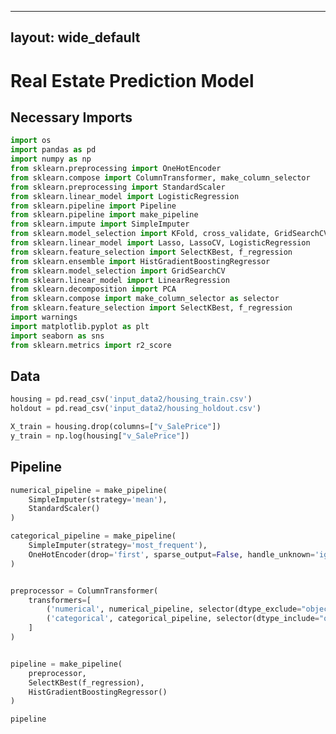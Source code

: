 ---
 layout: wide_default
 ---    
    



# Real Estate Prediction Model

## Necessary Imports


```python
import os
import pandas as pd
import numpy as np
from sklearn.preprocessing import OneHotEncoder 
from sklearn.compose import ColumnTransformer, make_column_selector
from sklearn.preprocessing import StandardScaler 
from sklearn.linear_model import LogisticRegression
from sklearn.pipeline import Pipeline
from sklearn.pipeline import make_pipeline 
from sklearn.impute import SimpleImputer
from sklearn.model_selection import KFold, cross_validate, GridSearchCV
from sklearn.linear_model import Lasso, LassoCV, LogisticRegression
from sklearn.feature_selection import SelectKBest, f_regression
from sklearn.ensemble import HistGradientBoostingRegressor
from sklearn.model_selection import GridSearchCV
from sklearn.linear_model import LinearRegression
from sklearn.decomposition import PCA
from sklearn.compose import make_column_selector as selector
from sklearn.feature_selection import SelectKBest, f_regression
import warnings
import matplotlib.pyplot as plt
import seaborn as sns
from sklearn.metrics import r2_score

```

## Data


```python
housing = pd.read_csv('input_data2/housing_train.csv')
holdout = pd.read_csv('input_data2/housing_holdout.csv')
```


```python
X_train = housing.drop(columns=["v_SalePrice"])
y_train = np.log(housing["v_SalePrice"])

```

## Pipeline


```python
numerical_pipeline = make_pipeline(
    SimpleImputer(strategy='mean'),
    StandardScaler()
)

categorical_pipeline = make_pipeline(
    SimpleImputer(strategy='most_frequent'),
    OneHotEncoder(drop='first', sparse_output=False, handle_unknown='ignore')
)


preprocessor = ColumnTransformer(
    transformers=[
        ('numerical', numerical_pipeline, selector(dtype_exclude="object")),
        ('categorical', categorical_pipeline, selector(dtype_include="object"))
    ]
)


pipeline = make_pipeline(
    preprocessor,
    SelectKBest(f_regression),
    HistGradientBoostingRegressor()
)

pipeline
```




<style>#sk-container-id-1 {color: black;}#sk-container-id-1 pre{padding: 0;}#sk-container-id-1 div.sk-toggleable {background-color: white;}#sk-container-id-1 label.sk-toggleable__label {cursor: pointer;display: block;width: 100%;margin-bottom: 0;padding: 0.3em;box-sizing: border-box;text-align: center;}#sk-container-id-1 label.sk-toggleable__label-arrow:before {content: "▸";float: left;margin-right: 0.25em;color: #696969;}#sk-container-id-1 label.sk-toggleable__label-arrow:hover:before {color: black;}#sk-container-id-1 div.sk-estimator:hover label.sk-toggleable__label-arrow:before {color: black;}#sk-container-id-1 div.sk-toggleable__content {max-height: 0;max-width: 0;overflow: hidden;text-align: left;background-color: #f0f8ff;}#sk-container-id-1 div.sk-toggleable__content pre {margin: 0.2em;color: black;border-radius: 0.25em;background-color: #f0f8ff;}#sk-container-id-1 input.sk-toggleable__control:checked~div.sk-toggleable__content {max-height: 200px;max-width: 100%;overflow: auto;}#sk-container-id-1 input.sk-toggleable__control:checked~label.sk-toggleable__label-arrow:before {content: "▾";}#sk-container-id-1 div.sk-estimator input.sk-toggleable__control:checked~label.sk-toggleable__label {background-color: #d4ebff;}#sk-container-id-1 div.sk-label input.sk-toggleable__control:checked~label.sk-toggleable__label {background-color: #d4ebff;}#sk-container-id-1 input.sk-hidden--visually {border: 0;clip: rect(1px 1px 1px 1px);clip: rect(1px, 1px, 1px, 1px);height: 1px;margin: -1px;overflow: hidden;padding: 0;position: absolute;width: 1px;}#sk-container-id-1 div.sk-estimator {font-family: monospace;background-color: #f0f8ff;border: 1px dotted black;border-radius: 0.25em;box-sizing: border-box;margin-bottom: 0.5em;}#sk-container-id-1 div.sk-estimator:hover {background-color: #d4ebff;}#sk-container-id-1 div.sk-parallel-item::after {content: "";width: 100%;border-bottom: 1px solid gray;flex-grow: 1;}#sk-container-id-1 div.sk-label:hover label.sk-toggleable__label {background-color: #d4ebff;}#sk-container-id-1 div.sk-serial::before {content: "";position: absolute;border-left: 1px solid gray;box-sizing: border-box;top: 0;bottom: 0;left: 50%;z-index: 0;}#sk-container-id-1 div.sk-serial {display: flex;flex-direction: column;align-items: center;background-color: white;padding-right: 0.2em;padding-left: 0.2em;position: relative;}#sk-container-id-1 div.sk-item {position: relative;z-index: 1;}#sk-container-id-1 div.sk-parallel {display: flex;align-items: stretch;justify-content: center;background-color: white;position: relative;}#sk-container-id-1 div.sk-item::before, #sk-container-id-1 div.sk-parallel-item::before {content: "";position: absolute;border-left: 1px solid gray;box-sizing: border-box;top: 0;bottom: 0;left: 50%;z-index: -1;}#sk-container-id-1 div.sk-parallel-item {display: flex;flex-direction: column;z-index: 1;position: relative;background-color: white;}#sk-container-id-1 div.sk-parallel-item:first-child::after {align-self: flex-end;width: 50%;}#sk-container-id-1 div.sk-parallel-item:last-child::after {align-self: flex-start;width: 50%;}#sk-container-id-1 div.sk-parallel-item:only-child::after {width: 0;}#sk-container-id-1 div.sk-dashed-wrapped {border: 1px dashed gray;margin: 0 0.4em 0.5em 0.4em;box-sizing: border-box;padding-bottom: 0.4em;background-color: white;}#sk-container-id-1 div.sk-label label {font-family: monospace;font-weight: bold;display: inline-block;line-height: 1.2em;}#sk-container-id-1 div.sk-label-container {text-align: center;}#sk-container-id-1 div.sk-container {/* jupyter's `normalize.less` sets `[hidden] { display: none; }` but bootstrap.min.css set `[hidden] { display: none !important; }` so we also need the `!important` here to be able to override the default hidden behavior on the sphinx rendered scikit-learn.org. See: https://github.com/scikit-learn/scikit-learn/issues/21755 */display: inline-block !important;position: relative;}#sk-container-id-1 div.sk-text-repr-fallback {display: none;}</style><div id="sk-container-id-1" class="sk-top-container"><div class="sk-text-repr-fallback"><pre>Pipeline(steps=[(&#x27;columntransformer&#x27;,
                 ColumnTransformer(transformers=[(&#x27;numerical&#x27;,
                                                  Pipeline(steps=[(&#x27;simpleimputer&#x27;,
                                                                   SimpleImputer()),
                                                                  (&#x27;standardscaler&#x27;,
                                                                   StandardScaler())]),
                                                  &lt;sklearn.compose._column_transformer.make_column_selector object at 0x130615310&gt;),
                                                 (&#x27;categorical&#x27;,
                                                  Pipeline(steps=[(&#x27;simpleimputer&#x27;,
                                                                   SimpleImputer(strategy=&#x27;most_frequent&#x27;)),
                                                                  (&#x27;onehotencoder&#x27;,
                                                                   OneHotEncoder(drop=&#x27;first&#x27;,
                                                                                 handle_unknown=&#x27;ignore&#x27;,
                                                                                 sparse_output=False))]),
                                                  &lt;sklearn.compose._column_transformer.make_column_selector object at 0x12ff52410&gt;)])),
                (&#x27;selectkbest&#x27;,
                 SelectKBest(score_func=&lt;function f_regression at 0x12eab2de0&gt;)),
                (&#x27;histgradientboostingregressor&#x27;,
                 HistGradientBoostingRegressor())])</pre><b>In a Jupyter environment, please rerun this cell to show the HTML representation or trust the notebook. <br />On GitHub, the HTML representation is unable to render, please try loading this page with nbviewer.org.</b></div><div class="sk-container" hidden><div class="sk-item sk-dashed-wrapped"><div class="sk-label-container"><div class="sk-label sk-toggleable"><input class="sk-toggleable__control sk-hidden--visually" id="sk-estimator-id-1" type="checkbox" ><label for="sk-estimator-id-1" class="sk-toggleable__label sk-toggleable__label-arrow">Pipeline</label><div class="sk-toggleable__content"><pre>Pipeline(steps=[(&#x27;columntransformer&#x27;,
                 ColumnTransformer(transformers=[(&#x27;numerical&#x27;,
                                                  Pipeline(steps=[(&#x27;simpleimputer&#x27;,
                                                                   SimpleImputer()),
                                                                  (&#x27;standardscaler&#x27;,
                                                                   StandardScaler())]),
                                                  &lt;sklearn.compose._column_transformer.make_column_selector object at 0x130615310&gt;),
                                                 (&#x27;categorical&#x27;,
                                                  Pipeline(steps=[(&#x27;simpleimputer&#x27;,
                                                                   SimpleImputer(strategy=&#x27;most_frequent&#x27;)),
                                                                  (&#x27;onehotencoder&#x27;,
                                                                   OneHotEncoder(drop=&#x27;first&#x27;,
                                                                                 handle_unknown=&#x27;ignore&#x27;,
                                                                                 sparse_output=False))]),
                                                  &lt;sklearn.compose._column_transformer.make_column_selector object at 0x12ff52410&gt;)])),
                (&#x27;selectkbest&#x27;,
                 SelectKBest(score_func=&lt;function f_regression at 0x12eab2de0&gt;)),
                (&#x27;histgradientboostingregressor&#x27;,
                 HistGradientBoostingRegressor())])</pre></div></div></div><div class="sk-serial"><div class="sk-item sk-dashed-wrapped"><div class="sk-label-container"><div class="sk-label sk-toggleable"><input class="sk-toggleable__control sk-hidden--visually" id="sk-estimator-id-2" type="checkbox" ><label for="sk-estimator-id-2" class="sk-toggleable__label sk-toggleable__label-arrow">columntransformer: ColumnTransformer</label><div class="sk-toggleable__content"><pre>ColumnTransformer(transformers=[(&#x27;numerical&#x27;,
                                 Pipeline(steps=[(&#x27;simpleimputer&#x27;,
                                                  SimpleImputer()),
                                                 (&#x27;standardscaler&#x27;,
                                                  StandardScaler())]),
                                 &lt;sklearn.compose._column_transformer.make_column_selector object at 0x130615310&gt;),
                                (&#x27;categorical&#x27;,
                                 Pipeline(steps=[(&#x27;simpleimputer&#x27;,
                                                  SimpleImputer(strategy=&#x27;most_frequent&#x27;)),
                                                 (&#x27;onehotencoder&#x27;,
                                                  OneHotEncoder(drop=&#x27;first&#x27;,
                                                                handle_unknown=&#x27;ignore&#x27;,
                                                                sparse_output=False))]),
                                 &lt;sklearn.compose._column_transformer.make_column_selector object at 0x12ff52410&gt;)])</pre></div></div></div><div class="sk-parallel"><div class="sk-parallel-item"><div class="sk-item"><div class="sk-label-container"><div class="sk-label sk-toggleable"><input class="sk-toggleable__control sk-hidden--visually" id="sk-estimator-id-3" type="checkbox" ><label for="sk-estimator-id-3" class="sk-toggleable__label sk-toggleable__label-arrow">numerical</label><div class="sk-toggleable__content"><pre>&lt;sklearn.compose._column_transformer.make_column_selector object at 0x130615310&gt;</pre></div></div></div><div class="sk-serial"><div class="sk-item"><div class="sk-serial"><div class="sk-item"><div class="sk-estimator sk-toggleable"><input class="sk-toggleable__control sk-hidden--visually" id="sk-estimator-id-4" type="checkbox" ><label for="sk-estimator-id-4" class="sk-toggleable__label sk-toggleable__label-arrow">SimpleImputer</label><div class="sk-toggleable__content"><pre>SimpleImputer()</pre></div></div></div><div class="sk-item"><div class="sk-estimator sk-toggleable"><input class="sk-toggleable__control sk-hidden--visually" id="sk-estimator-id-5" type="checkbox" ><label for="sk-estimator-id-5" class="sk-toggleable__label sk-toggleable__label-arrow">StandardScaler</label><div class="sk-toggleable__content"><pre>StandardScaler()</pre></div></div></div></div></div></div></div></div><div class="sk-parallel-item"><div class="sk-item"><div class="sk-label-container"><div class="sk-label sk-toggleable"><input class="sk-toggleable__control sk-hidden--visually" id="sk-estimator-id-6" type="checkbox" ><label for="sk-estimator-id-6" class="sk-toggleable__label sk-toggleable__label-arrow">categorical</label><div class="sk-toggleable__content"><pre>&lt;sklearn.compose._column_transformer.make_column_selector object at 0x12ff52410&gt;</pre></div></div></div><div class="sk-serial"><div class="sk-item"><div class="sk-serial"><div class="sk-item"><div class="sk-estimator sk-toggleable"><input class="sk-toggleable__control sk-hidden--visually" id="sk-estimator-id-7" type="checkbox" ><label for="sk-estimator-id-7" class="sk-toggleable__label sk-toggleable__label-arrow">SimpleImputer</label><div class="sk-toggleable__content"><pre>SimpleImputer(strategy=&#x27;most_frequent&#x27;)</pre></div></div></div><div class="sk-item"><div class="sk-estimator sk-toggleable"><input class="sk-toggleable__control sk-hidden--visually" id="sk-estimator-id-8" type="checkbox" ><label for="sk-estimator-id-8" class="sk-toggleable__label sk-toggleable__label-arrow">OneHotEncoder</label><div class="sk-toggleable__content"><pre>OneHotEncoder(drop=&#x27;first&#x27;, handle_unknown=&#x27;ignore&#x27;, sparse_output=False)</pre></div></div></div></div></div></div></div></div></div></div><div class="sk-item"><div class="sk-estimator sk-toggleable"><input class="sk-toggleable__control sk-hidden--visually" id="sk-estimator-id-9" type="checkbox" ><label for="sk-estimator-id-9" class="sk-toggleable__label sk-toggleable__label-arrow">SelectKBest</label><div class="sk-toggleable__content"><pre>SelectKBest(score_func=&lt;function f_regression at 0x12eab2de0&gt;)</pre></div></div></div><div class="sk-item"><div class="sk-estimator sk-toggleable"><input class="sk-toggleable__control sk-hidden--visually" id="sk-estimator-id-10" type="checkbox" ><label for="sk-estimator-id-10" class="sk-toggleable__label sk-toggleable__label-arrow">HistGradientBoostingRegressor</label><div class="sk-toggleable__content"><pre>HistGradientBoostingRegressor()</pre></div></div></div></div></div></div></div>




```python
param_grid = {
    'selectkbest__k': [10, 20, 30],  
    'histgradientboostingregressor__max_iter': [100, 200, 300],  
}

```


```python
warnings.filterwarnings("ignore")


grid_search = GridSearchCV(pipeline, param_grid, cv=5, scoring='r2')
grid_search.fit(X_train, y_train)
```




<style>#sk-container-id-2 {color: black;}#sk-container-id-2 pre{padding: 0;}#sk-container-id-2 div.sk-toggleable {background-color: white;}#sk-container-id-2 label.sk-toggleable__label {cursor: pointer;display: block;width: 100%;margin-bottom: 0;padding: 0.3em;box-sizing: border-box;text-align: center;}#sk-container-id-2 label.sk-toggleable__label-arrow:before {content: "▸";float: left;margin-right: 0.25em;color: #696969;}#sk-container-id-2 label.sk-toggleable__label-arrow:hover:before {color: black;}#sk-container-id-2 div.sk-estimator:hover label.sk-toggleable__label-arrow:before {color: black;}#sk-container-id-2 div.sk-toggleable__content {max-height: 0;max-width: 0;overflow: hidden;text-align: left;background-color: #f0f8ff;}#sk-container-id-2 div.sk-toggleable__content pre {margin: 0.2em;color: black;border-radius: 0.25em;background-color: #f0f8ff;}#sk-container-id-2 input.sk-toggleable__control:checked~div.sk-toggleable__content {max-height: 200px;max-width: 100%;overflow: auto;}#sk-container-id-2 input.sk-toggleable__control:checked~label.sk-toggleable__label-arrow:before {content: "▾";}#sk-container-id-2 div.sk-estimator input.sk-toggleable__control:checked~label.sk-toggleable__label {background-color: #d4ebff;}#sk-container-id-2 div.sk-label input.sk-toggleable__control:checked~label.sk-toggleable__label {background-color: #d4ebff;}#sk-container-id-2 input.sk-hidden--visually {border: 0;clip: rect(1px 1px 1px 1px);clip: rect(1px, 1px, 1px, 1px);height: 1px;margin: -1px;overflow: hidden;padding: 0;position: absolute;width: 1px;}#sk-container-id-2 div.sk-estimator {font-family: monospace;background-color: #f0f8ff;border: 1px dotted black;border-radius: 0.25em;box-sizing: border-box;margin-bottom: 0.5em;}#sk-container-id-2 div.sk-estimator:hover {background-color: #d4ebff;}#sk-container-id-2 div.sk-parallel-item::after {content: "";width: 100%;border-bottom: 1px solid gray;flex-grow: 1;}#sk-container-id-2 div.sk-label:hover label.sk-toggleable__label {background-color: #d4ebff;}#sk-container-id-2 div.sk-serial::before {content: "";position: absolute;border-left: 1px solid gray;box-sizing: border-box;top: 0;bottom: 0;left: 50%;z-index: 0;}#sk-container-id-2 div.sk-serial {display: flex;flex-direction: column;align-items: center;background-color: white;padding-right: 0.2em;padding-left: 0.2em;position: relative;}#sk-container-id-2 div.sk-item {position: relative;z-index: 1;}#sk-container-id-2 div.sk-parallel {display: flex;align-items: stretch;justify-content: center;background-color: white;position: relative;}#sk-container-id-2 div.sk-item::before, #sk-container-id-2 div.sk-parallel-item::before {content: "";position: absolute;border-left: 1px solid gray;box-sizing: border-box;top: 0;bottom: 0;left: 50%;z-index: -1;}#sk-container-id-2 div.sk-parallel-item {display: flex;flex-direction: column;z-index: 1;position: relative;background-color: white;}#sk-container-id-2 div.sk-parallel-item:first-child::after {align-self: flex-end;width: 50%;}#sk-container-id-2 div.sk-parallel-item:last-child::after {align-self: flex-start;width: 50%;}#sk-container-id-2 div.sk-parallel-item:only-child::after {width: 0;}#sk-container-id-2 div.sk-dashed-wrapped {border: 1px dashed gray;margin: 0 0.4em 0.5em 0.4em;box-sizing: border-box;padding-bottom: 0.4em;background-color: white;}#sk-container-id-2 div.sk-label label {font-family: monospace;font-weight: bold;display: inline-block;line-height: 1.2em;}#sk-container-id-2 div.sk-label-container {text-align: center;}#sk-container-id-2 div.sk-container {/* jupyter's `normalize.less` sets `[hidden] { display: none; }` but bootstrap.min.css set `[hidden] { display: none !important; }` so we also need the `!important` here to be able to override the default hidden behavior on the sphinx rendered scikit-learn.org. See: https://github.com/scikit-learn/scikit-learn/issues/21755 */display: inline-block !important;position: relative;}#sk-container-id-2 div.sk-text-repr-fallback {display: none;}</style><div id="sk-container-id-2" class="sk-top-container"><div class="sk-text-repr-fallback"><pre>GridSearchCV(cv=5,
             estimator=Pipeline(steps=[(&#x27;columntransformer&#x27;,
                                        ColumnTransformer(transformers=[(&#x27;numerical&#x27;,
                                                                         Pipeline(steps=[(&#x27;simpleimputer&#x27;,
                                                                                          SimpleImputer()),
                                                                                         (&#x27;standardscaler&#x27;,
                                                                                          StandardScaler())]),
                                                                         &lt;sklearn.compose._column_transformer.make_column_selector object at 0x130615310&gt;),
                                                                        (&#x27;categorical&#x27;,
                                                                         Pipeline(steps=[(&#x27;simpleimputer&#x27;,
                                                                                          SimpleImputer(strategy=&#x27;m...
                                                                                                        sparse_output=False))]),
                                                                         &lt;sklearn.compose._column_transformer.make_column_selector object at 0x12ff52410&gt;)])),
                                       (&#x27;selectkbest&#x27;,
                                        SelectKBest(score_func=&lt;function f_regression at 0x12eab2de0&gt;)),
                                       (&#x27;histgradientboostingregressor&#x27;,
                                        HistGradientBoostingRegressor())]),
             param_grid={&#x27;histgradientboostingregressor__max_iter&#x27;: [100, 200,
                                                                     300],
                         &#x27;selectkbest__k&#x27;: [10, 20, 30]},
             scoring=&#x27;r2&#x27;)</pre><b>In a Jupyter environment, please rerun this cell to show the HTML representation or trust the notebook. <br />On GitHub, the HTML representation is unable to render, please try loading this page with nbviewer.org.</b></div><div class="sk-container" hidden><div class="sk-item sk-dashed-wrapped"><div class="sk-label-container"><div class="sk-label sk-toggleable"><input class="sk-toggleable__control sk-hidden--visually" id="sk-estimator-id-11" type="checkbox" ><label for="sk-estimator-id-11" class="sk-toggleable__label sk-toggleable__label-arrow">GridSearchCV</label><div class="sk-toggleable__content"><pre>GridSearchCV(cv=5,
             estimator=Pipeline(steps=[(&#x27;columntransformer&#x27;,
                                        ColumnTransformer(transformers=[(&#x27;numerical&#x27;,
                                                                         Pipeline(steps=[(&#x27;simpleimputer&#x27;,
                                                                                          SimpleImputer()),
                                                                                         (&#x27;standardscaler&#x27;,
                                                                                          StandardScaler())]),
                                                                         &lt;sklearn.compose._column_transformer.make_column_selector object at 0x130615310&gt;),
                                                                        (&#x27;categorical&#x27;,
                                                                         Pipeline(steps=[(&#x27;simpleimputer&#x27;,
                                                                                          SimpleImputer(strategy=&#x27;m...
                                                                                                        sparse_output=False))]),
                                                                         &lt;sklearn.compose._column_transformer.make_column_selector object at 0x12ff52410&gt;)])),
                                       (&#x27;selectkbest&#x27;,
                                        SelectKBest(score_func=&lt;function f_regression at 0x12eab2de0&gt;)),
                                       (&#x27;histgradientboostingregressor&#x27;,
                                        HistGradientBoostingRegressor())]),
             param_grid={&#x27;histgradientboostingregressor__max_iter&#x27;: [100, 200,
                                                                     300],
                         &#x27;selectkbest__k&#x27;: [10, 20, 30]},
             scoring=&#x27;r2&#x27;)</pre></div></div></div><div class="sk-parallel"><div class="sk-parallel-item"><div class="sk-item"><div class="sk-label-container"><div class="sk-label sk-toggleable"><input class="sk-toggleable__control sk-hidden--visually" id="sk-estimator-id-12" type="checkbox" ><label for="sk-estimator-id-12" class="sk-toggleable__label sk-toggleable__label-arrow">estimator: Pipeline</label><div class="sk-toggleable__content"><pre>Pipeline(steps=[(&#x27;columntransformer&#x27;,
                 ColumnTransformer(transformers=[(&#x27;numerical&#x27;,
                                                  Pipeline(steps=[(&#x27;simpleimputer&#x27;,
                                                                   SimpleImputer()),
                                                                  (&#x27;standardscaler&#x27;,
                                                                   StandardScaler())]),
                                                  &lt;sklearn.compose._column_transformer.make_column_selector object at 0x130615310&gt;),
                                                 (&#x27;categorical&#x27;,
                                                  Pipeline(steps=[(&#x27;simpleimputer&#x27;,
                                                                   SimpleImputer(strategy=&#x27;most_frequent&#x27;)),
                                                                  (&#x27;onehotencoder&#x27;,
                                                                   OneHotEncoder(drop=&#x27;first&#x27;,
                                                                                 handle_unknown=&#x27;ignore&#x27;,
                                                                                 sparse_output=False))]),
                                                  &lt;sklearn.compose._column_transformer.make_column_selector object at 0x12ff52410&gt;)])),
                (&#x27;selectkbest&#x27;,
                 SelectKBest(score_func=&lt;function f_regression at 0x12eab2de0&gt;)),
                (&#x27;histgradientboostingregressor&#x27;,
                 HistGradientBoostingRegressor())])</pre></div></div></div><div class="sk-serial"><div class="sk-item"><div class="sk-serial"><div class="sk-item sk-dashed-wrapped"><div class="sk-label-container"><div class="sk-label sk-toggleable"><input class="sk-toggleable__control sk-hidden--visually" id="sk-estimator-id-13" type="checkbox" ><label for="sk-estimator-id-13" class="sk-toggleable__label sk-toggleable__label-arrow">columntransformer: ColumnTransformer</label><div class="sk-toggleable__content"><pre>ColumnTransformer(transformers=[(&#x27;numerical&#x27;,
                                 Pipeline(steps=[(&#x27;simpleimputer&#x27;,
                                                  SimpleImputer()),
                                                 (&#x27;standardscaler&#x27;,
                                                  StandardScaler())]),
                                 &lt;sklearn.compose._column_transformer.make_column_selector object at 0x130615310&gt;),
                                (&#x27;categorical&#x27;,
                                 Pipeline(steps=[(&#x27;simpleimputer&#x27;,
                                                  SimpleImputer(strategy=&#x27;most_frequent&#x27;)),
                                                 (&#x27;onehotencoder&#x27;,
                                                  OneHotEncoder(drop=&#x27;first&#x27;,
                                                                handle_unknown=&#x27;ignore&#x27;,
                                                                sparse_output=False))]),
                                 &lt;sklearn.compose._column_transformer.make_column_selector object at 0x12ff52410&gt;)])</pre></div></div></div><div class="sk-parallel"><div class="sk-parallel-item"><div class="sk-item"><div class="sk-label-container"><div class="sk-label sk-toggleable"><input class="sk-toggleable__control sk-hidden--visually" id="sk-estimator-id-14" type="checkbox" ><label for="sk-estimator-id-14" class="sk-toggleable__label sk-toggleable__label-arrow">numerical</label><div class="sk-toggleable__content"><pre>&lt;sklearn.compose._column_transformer.make_column_selector object at 0x130615310&gt;</pre></div></div></div><div class="sk-serial"><div class="sk-item"><div class="sk-serial"><div class="sk-item"><div class="sk-estimator sk-toggleable"><input class="sk-toggleable__control sk-hidden--visually" id="sk-estimator-id-15" type="checkbox" ><label for="sk-estimator-id-15" class="sk-toggleable__label sk-toggleable__label-arrow">SimpleImputer</label><div class="sk-toggleable__content"><pre>SimpleImputer()</pre></div></div></div><div class="sk-item"><div class="sk-estimator sk-toggleable"><input class="sk-toggleable__control sk-hidden--visually" id="sk-estimator-id-16" type="checkbox" ><label for="sk-estimator-id-16" class="sk-toggleable__label sk-toggleable__label-arrow">StandardScaler</label><div class="sk-toggleable__content"><pre>StandardScaler()</pre></div></div></div></div></div></div></div></div><div class="sk-parallel-item"><div class="sk-item"><div class="sk-label-container"><div class="sk-label sk-toggleable"><input class="sk-toggleable__control sk-hidden--visually" id="sk-estimator-id-17" type="checkbox" ><label for="sk-estimator-id-17" class="sk-toggleable__label sk-toggleable__label-arrow">categorical</label><div class="sk-toggleable__content"><pre>&lt;sklearn.compose._column_transformer.make_column_selector object at 0x12ff52410&gt;</pre></div></div></div><div class="sk-serial"><div class="sk-item"><div class="sk-serial"><div class="sk-item"><div class="sk-estimator sk-toggleable"><input class="sk-toggleable__control sk-hidden--visually" id="sk-estimator-id-18" type="checkbox" ><label for="sk-estimator-id-18" class="sk-toggleable__label sk-toggleable__label-arrow">SimpleImputer</label><div class="sk-toggleable__content"><pre>SimpleImputer(strategy=&#x27;most_frequent&#x27;)</pre></div></div></div><div class="sk-item"><div class="sk-estimator sk-toggleable"><input class="sk-toggleable__control sk-hidden--visually" id="sk-estimator-id-19" type="checkbox" ><label for="sk-estimator-id-19" class="sk-toggleable__label sk-toggleable__label-arrow">OneHotEncoder</label><div class="sk-toggleable__content"><pre>OneHotEncoder(drop=&#x27;first&#x27;, handle_unknown=&#x27;ignore&#x27;, sparse_output=False)</pre></div></div></div></div></div></div></div></div></div></div><div class="sk-item"><div class="sk-estimator sk-toggleable"><input class="sk-toggleable__control sk-hidden--visually" id="sk-estimator-id-20" type="checkbox" ><label for="sk-estimator-id-20" class="sk-toggleable__label sk-toggleable__label-arrow">SelectKBest</label><div class="sk-toggleable__content"><pre>SelectKBest(score_func=&lt;function f_regression at 0x12eab2de0&gt;)</pre></div></div></div><div class="sk-item"><div class="sk-estimator sk-toggleable"><input class="sk-toggleable__control sk-hidden--visually" id="sk-estimator-id-21" type="checkbox" ><label for="sk-estimator-id-21" class="sk-toggleable__label sk-toggleable__label-arrow">HistGradientBoostingRegressor</label><div class="sk-toggleable__content"><pre>HistGradientBoostingRegressor()</pre></div></div></div></div></div></div></div></div></div></div></div></div>




```python
best_params = grid_search.best_estimator_
best_params
```




<style>#sk-container-id-4 {color: black;}#sk-container-id-4 pre{padding: 0;}#sk-container-id-4 div.sk-toggleable {background-color: white;}#sk-container-id-4 label.sk-toggleable__label {cursor: pointer;display: block;width: 100%;margin-bottom: 0;padding: 0.3em;box-sizing: border-box;text-align: center;}#sk-container-id-4 label.sk-toggleable__label-arrow:before {content: "▸";float: left;margin-right: 0.25em;color: #696969;}#sk-container-id-4 label.sk-toggleable__label-arrow:hover:before {color: black;}#sk-container-id-4 div.sk-estimator:hover label.sk-toggleable__label-arrow:before {color: black;}#sk-container-id-4 div.sk-toggleable__content {max-height: 0;max-width: 0;overflow: hidden;text-align: left;background-color: #f0f8ff;}#sk-container-id-4 div.sk-toggleable__content pre {margin: 0.2em;color: black;border-radius: 0.25em;background-color: #f0f8ff;}#sk-container-id-4 input.sk-toggleable__control:checked~div.sk-toggleable__content {max-height: 200px;max-width: 100%;overflow: auto;}#sk-container-id-4 input.sk-toggleable__control:checked~label.sk-toggleable__label-arrow:before {content: "▾";}#sk-container-id-4 div.sk-estimator input.sk-toggleable__control:checked~label.sk-toggleable__label {background-color: #d4ebff;}#sk-container-id-4 div.sk-label input.sk-toggleable__control:checked~label.sk-toggleable__label {background-color: #d4ebff;}#sk-container-id-4 input.sk-hidden--visually {border: 0;clip: rect(1px 1px 1px 1px);clip: rect(1px, 1px, 1px, 1px);height: 1px;margin: -1px;overflow: hidden;padding: 0;position: absolute;width: 1px;}#sk-container-id-4 div.sk-estimator {font-family: monospace;background-color: #f0f8ff;border: 1px dotted black;border-radius: 0.25em;box-sizing: border-box;margin-bottom: 0.5em;}#sk-container-id-4 div.sk-estimator:hover {background-color: #d4ebff;}#sk-container-id-4 div.sk-parallel-item::after {content: "";width: 100%;border-bottom: 1px solid gray;flex-grow: 1;}#sk-container-id-4 div.sk-label:hover label.sk-toggleable__label {background-color: #d4ebff;}#sk-container-id-4 div.sk-serial::before {content: "";position: absolute;border-left: 1px solid gray;box-sizing: border-box;top: 0;bottom: 0;left: 50%;z-index: 0;}#sk-container-id-4 div.sk-serial {display: flex;flex-direction: column;align-items: center;background-color: white;padding-right: 0.2em;padding-left: 0.2em;position: relative;}#sk-container-id-4 div.sk-item {position: relative;z-index: 1;}#sk-container-id-4 div.sk-parallel {display: flex;align-items: stretch;justify-content: center;background-color: white;position: relative;}#sk-container-id-4 div.sk-item::before, #sk-container-id-4 div.sk-parallel-item::before {content: "";position: absolute;border-left: 1px solid gray;box-sizing: border-box;top: 0;bottom: 0;left: 50%;z-index: -1;}#sk-container-id-4 div.sk-parallel-item {display: flex;flex-direction: column;z-index: 1;position: relative;background-color: white;}#sk-container-id-4 div.sk-parallel-item:first-child::after {align-self: flex-end;width: 50%;}#sk-container-id-4 div.sk-parallel-item:last-child::after {align-self: flex-start;width: 50%;}#sk-container-id-4 div.sk-parallel-item:only-child::after {width: 0;}#sk-container-id-4 div.sk-dashed-wrapped {border: 1px dashed gray;margin: 0 0.4em 0.5em 0.4em;box-sizing: border-box;padding-bottom: 0.4em;background-color: white;}#sk-container-id-4 div.sk-label label {font-family: monospace;font-weight: bold;display: inline-block;line-height: 1.2em;}#sk-container-id-4 div.sk-label-container {text-align: center;}#sk-container-id-4 div.sk-container {/* jupyter's `normalize.less` sets `[hidden] { display: none; }` but bootstrap.min.css set `[hidden] { display: none !important; }` so we also need the `!important` here to be able to override the default hidden behavior on the sphinx rendered scikit-learn.org. See: https://github.com/scikit-learn/scikit-learn/issues/21755 */display: inline-block !important;position: relative;}#sk-container-id-4 div.sk-text-repr-fallback {display: none;}</style><div id="sk-container-id-4" class="sk-top-container"><div class="sk-text-repr-fallback"><pre>Pipeline(steps=[(&#x27;columntransformer&#x27;,
                 ColumnTransformer(transformers=[(&#x27;numerical&#x27;,
                                                  Pipeline(steps=[(&#x27;simpleimputer&#x27;,
                                                                   SimpleImputer()),
                                                                  (&#x27;standardscaler&#x27;,
                                                                   StandardScaler())]),
                                                  &lt;sklearn.compose._column_transformer.make_column_selector object at 0x1300119d0&gt;),
                                                 (&#x27;categorical&#x27;,
                                                  Pipeline(steps=[(&#x27;simpleimputer&#x27;,
                                                                   SimpleImputer(strategy=&#x27;most_frequent&#x27;)),
                                                                  (&#x27;onehotencoder&#x27;,
                                                                   OneHotEncoder(drop=&#x27;first&#x27;,
                                                                                 handle_unknown=&#x27;ignore&#x27;,
                                                                                 sparse_output=False))]),
                                                  &lt;sklearn.compose._column_transformer.make_column_selector object at 0x130673150&gt;)])),
                (&#x27;selectkbest&#x27;,
                 SelectKBest(k=30,
                             score_func=&lt;function f_regression at 0x12eab2de0&gt;)),
                (&#x27;histgradientboostingregressor&#x27;,
                 HistGradientBoostingRegressor())])</pre><b>In a Jupyter environment, please rerun this cell to show the HTML representation or trust the notebook. <br />On GitHub, the HTML representation is unable to render, please try loading this page with nbviewer.org.</b></div><div class="sk-container" hidden><div class="sk-item sk-dashed-wrapped"><div class="sk-label-container"><div class="sk-label sk-toggleable"><input class="sk-toggleable__control sk-hidden--visually" id="sk-estimator-id-32" type="checkbox" ><label for="sk-estimator-id-32" class="sk-toggleable__label sk-toggleable__label-arrow">Pipeline</label><div class="sk-toggleable__content"><pre>Pipeline(steps=[(&#x27;columntransformer&#x27;,
                 ColumnTransformer(transformers=[(&#x27;numerical&#x27;,
                                                  Pipeline(steps=[(&#x27;simpleimputer&#x27;,
                                                                   SimpleImputer()),
                                                                  (&#x27;standardscaler&#x27;,
                                                                   StandardScaler())]),
                                                  &lt;sklearn.compose._column_transformer.make_column_selector object at 0x1300119d0&gt;),
                                                 (&#x27;categorical&#x27;,
                                                  Pipeline(steps=[(&#x27;simpleimputer&#x27;,
                                                                   SimpleImputer(strategy=&#x27;most_frequent&#x27;)),
                                                                  (&#x27;onehotencoder&#x27;,
                                                                   OneHotEncoder(drop=&#x27;first&#x27;,
                                                                                 handle_unknown=&#x27;ignore&#x27;,
                                                                                 sparse_output=False))]),
                                                  &lt;sklearn.compose._column_transformer.make_column_selector object at 0x130673150&gt;)])),
                (&#x27;selectkbest&#x27;,
                 SelectKBest(k=30,
                             score_func=&lt;function f_regression at 0x12eab2de0&gt;)),
                (&#x27;histgradientboostingregressor&#x27;,
                 HistGradientBoostingRegressor())])</pre></div></div></div><div class="sk-serial"><div class="sk-item sk-dashed-wrapped"><div class="sk-label-container"><div class="sk-label sk-toggleable"><input class="sk-toggleable__control sk-hidden--visually" id="sk-estimator-id-33" type="checkbox" ><label for="sk-estimator-id-33" class="sk-toggleable__label sk-toggleable__label-arrow">columntransformer: ColumnTransformer</label><div class="sk-toggleable__content"><pre>ColumnTransformer(transformers=[(&#x27;numerical&#x27;,
                                 Pipeline(steps=[(&#x27;simpleimputer&#x27;,
                                                  SimpleImputer()),
                                                 (&#x27;standardscaler&#x27;,
                                                  StandardScaler())]),
                                 &lt;sklearn.compose._column_transformer.make_column_selector object at 0x1300119d0&gt;),
                                (&#x27;categorical&#x27;,
                                 Pipeline(steps=[(&#x27;simpleimputer&#x27;,
                                                  SimpleImputer(strategy=&#x27;most_frequent&#x27;)),
                                                 (&#x27;onehotencoder&#x27;,
                                                  OneHotEncoder(drop=&#x27;first&#x27;,
                                                                handle_unknown=&#x27;ignore&#x27;,
                                                                sparse_output=False))]),
                                 &lt;sklearn.compose._column_transformer.make_column_selector object at 0x130673150&gt;)])</pre></div></div></div><div class="sk-parallel"><div class="sk-parallel-item"><div class="sk-item"><div class="sk-label-container"><div class="sk-label sk-toggleable"><input class="sk-toggleable__control sk-hidden--visually" id="sk-estimator-id-34" type="checkbox" ><label for="sk-estimator-id-34" class="sk-toggleable__label sk-toggleable__label-arrow">numerical</label><div class="sk-toggleable__content"><pre>&lt;sklearn.compose._column_transformer.make_column_selector object at 0x1300119d0&gt;</pre></div></div></div><div class="sk-serial"><div class="sk-item"><div class="sk-serial"><div class="sk-item"><div class="sk-estimator sk-toggleable"><input class="sk-toggleable__control sk-hidden--visually" id="sk-estimator-id-35" type="checkbox" ><label for="sk-estimator-id-35" class="sk-toggleable__label sk-toggleable__label-arrow">SimpleImputer</label><div class="sk-toggleable__content"><pre>SimpleImputer()</pre></div></div></div><div class="sk-item"><div class="sk-estimator sk-toggleable"><input class="sk-toggleable__control sk-hidden--visually" id="sk-estimator-id-36" type="checkbox" ><label for="sk-estimator-id-36" class="sk-toggleable__label sk-toggleable__label-arrow">StandardScaler</label><div class="sk-toggleable__content"><pre>StandardScaler()</pre></div></div></div></div></div></div></div></div><div class="sk-parallel-item"><div class="sk-item"><div class="sk-label-container"><div class="sk-label sk-toggleable"><input class="sk-toggleable__control sk-hidden--visually" id="sk-estimator-id-37" type="checkbox" ><label for="sk-estimator-id-37" class="sk-toggleable__label sk-toggleable__label-arrow">categorical</label><div class="sk-toggleable__content"><pre>&lt;sklearn.compose._column_transformer.make_column_selector object at 0x130673150&gt;</pre></div></div></div><div class="sk-serial"><div class="sk-item"><div class="sk-serial"><div class="sk-item"><div class="sk-estimator sk-toggleable"><input class="sk-toggleable__control sk-hidden--visually" id="sk-estimator-id-38" type="checkbox" ><label for="sk-estimator-id-38" class="sk-toggleable__label sk-toggleable__label-arrow">SimpleImputer</label><div class="sk-toggleable__content"><pre>SimpleImputer(strategy=&#x27;most_frequent&#x27;)</pre></div></div></div><div class="sk-item"><div class="sk-estimator sk-toggleable"><input class="sk-toggleable__control sk-hidden--visually" id="sk-estimator-id-39" type="checkbox" ><label for="sk-estimator-id-39" class="sk-toggleable__label sk-toggleable__label-arrow">OneHotEncoder</label><div class="sk-toggleable__content"><pre>OneHotEncoder(drop=&#x27;first&#x27;, handle_unknown=&#x27;ignore&#x27;, sparse_output=False)</pre></div></div></div></div></div></div></div></div></div></div><div class="sk-item"><div class="sk-estimator sk-toggleable"><input class="sk-toggleable__control sk-hidden--visually" id="sk-estimator-id-40" type="checkbox" ><label for="sk-estimator-id-40" class="sk-toggleable__label sk-toggleable__label-arrow">SelectKBest</label><div class="sk-toggleable__content"><pre>SelectKBest(k=30, score_func=&lt;function f_regression at 0x12eab2de0&gt;)</pre></div></div></div><div class="sk-item"><div class="sk-estimator sk-toggleable"><input class="sk-toggleable__control sk-hidden--visually" id="sk-estimator-id-41" type="checkbox" ><label for="sk-estimator-id-41" class="sk-toggleable__label sk-toggleable__label-arrow">HistGradientBoostingRegressor</label><div class="sk-toggleable__content"><pre>HistGradientBoostingRegressor()</pre></div></div></div></div></div></div></div>




```python
holdout_predictions = best_params.predict(holdout)

```


```python
holdout_predictions
```




    array([12.09197844, 12.32513558, 11.63979959, 12.03948137, 12.57861826,
           11.29678909, 11.68437387, 11.7984542 , 11.76080408, 11.90780959,
           11.50086652, 11.50422221, 12.17446248, 12.87207548, 12.47597739,
           11.89199924, 11.92401083, 12.68804317, 12.36508803, 12.45655775,
           12.29382727, 12.39502055, 12.52852685, 12.69337619, 12.44247797,
           12.86541654, 12.21989229, 11.76042983, 12.19725542, 10.80728357,
           11.7643537 , 11.85039973, 12.06017599, 11.92017581, 11.84084969,
           11.91874544, 11.87691539, 11.83155595, 11.91917108, 11.38835347,
           11.83415848, 11.72818464, 11.53136976, 11.80388337, 11.77705022,
           11.76898583, 11.84595034, 11.85446496, 11.38731624, 11.54536623,
           11.62442705, 11.81228965, 12.24835691, 11.88371105, 11.9061523 ,
           12.27888311, 12.19067754, 11.94850792, 12.61105936, 12.25337347,
           11.80623109, 11.93483804, 11.80791091, 11.84470395, 11.53563292,
           11.98514576, 12.46869632, 12.8017448 , 11.71995109, 11.84492426,
           11.78600553, 12.92091056, 12.8534121 , 12.25098503, 12.19758633,
           12.36193162, 12.78291807, 12.8977782 , 11.96969468, 11.24148231,
           11.59409191, 11.82135433, 11.73671436, 11.93267516, 11.77758761,
           11.92348103, 11.83035768, 11.8015978 , 11.7206575 , 12.24646681,
           12.19168018, 12.32081615, 12.25678044, 12.32476738, 12.23684683,
           12.39558453, 12.42440233, 11.5264532 , 12.82366976, 11.83475007,
           11.64500407, 11.9605037 , 11.56842405, 12.25244484, 12.54761213,
           12.0753698 , 12.29306791, 12.64573867, 12.32987134, 12.49287059,
           11.80487366, 11.69080724, 12.21584991, 11.85668229, 11.86923822,
           11.63679077, 11.77860236, 11.78775742, 11.80089923, 11.78894245,
           11.87990798, 12.37343977, 12.03653883, 11.83491784, 12.22785904,
           12.43953086, 12.26246463, 11.74600249, 12.63349298, 12.87431877,
           13.06080658, 11.75620468, 12.70540995, 11.62458576, 11.64705765,
           12.86814853, 11.86079625, 11.58199359, 11.81332494, 12.77484118,
           12.52339649, 12.00506721, 12.43261089, 12.54586035, 12.4380172 ,
           12.48360115, 12.32904845, 11.87979011, 11.74020838, 12.09096459,
           12.34892913, 11.98366165, 12.12758784, 12.08431176, 11.98861132,
           12.60847328, 11.75155212, 12.45076967, 12.10293151, 11.97689226,
           12.14368454, 11.79774377, 12.05303545, 12.00646971, 12.33591213,
           12.28643779, 12.41494556, 11.95774327, 12.00421833, 11.99843245,
           11.9647652 , 12.21879141, 12.10845231, 12.09664037, 11.99781728,
           12.01779329, 12.49019939, 11.84319323, 12.42241655, 12.76330137,
           11.5612847 , 12.13498179, 12.91051511, 12.93458372, 13.06813793,
           12.23987464, 12.35718751, 12.75767098, 12.66661273, 12.5853782 ,
           12.85171398, 12.67327354, 12.69296043, 12.26523571, 12.86280296,
           11.5372746 , 12.63459491, 12.460234  , 12.56602158, 11.69682747,
           11.93144421, 12.90252652, 13.01505864, 12.26015443, 12.06879426,
           11.88183366, 12.627365  , 12.60835058, 11.96817206, 12.14093662,
           12.52863255, 11.66591172, 12.36531131, 11.63322576, 12.26331258,
           12.13793657, 12.46184662, 12.32360304, 12.35821974, 13.1079896 ,
           12.12601833, 12.48094921, 13.01531606, 12.72512661, 12.41355734,
           12.16203196, 11.76722583, 11.71177314, 13.08853455, 12.95421609,
           11.80914476, 12.58777566, 12.61239866, 12.01516874, 12.201543  ,
           12.56900524, 12.16047361, 12.38651239, 12.08286608, 12.39022885,
           11.92315227, 12.05013702, 12.84642555, 13.10906046, 12.73220529,
           12.19217947, 12.54723109, 12.73168158, 12.38136507, 12.47380659,
           12.85169438, 12.71683343, 11.97344242, 11.92758688, 11.69149853,
           12.2079513 , 12.01270793, 11.87129883, 12.09118476, 12.295352  ,
           12.02968859, 12.3069099 , 12.60242252, 12.37221599, 12.12606682,
           11.86395818, 11.7851681 , 11.68615759, 11.81738986, 12.07506606,
           11.87906065, 12.05577344, 11.89056974, 11.81836181, 11.88201074,
           11.7633823 , 11.98820584, 12.4570531 , 11.90657608, 11.73368541,
           11.69501859, 11.77488651, 11.72393237, 11.68429817, 11.91607808,
           12.02656647, 12.0075913 , 11.77770158, 11.88686273, 12.03896656,
           11.5337411 , 11.64592209, 12.0358346 , 11.80905121, 11.92153943,
           11.88067784, 11.85942935, 12.25755538, 12.17620471, 12.27100384,
           11.58711542, 12.00867878, 12.8726513 , 11.82879636, 11.98763849,
           12.13519045, 11.99900992, 11.67818336, 11.84531602, 11.79678449,
           12.66895781, 12.70899846, 12.27549612, 11.97089526, 12.04755484,
           12.02098749, 12.0292448 , 12.0443838 , 11.86545307, 12.05447172,
           12.28720044, 11.80534964, 12.09290309, 12.11442632, 12.05186612,
           11.82697253, 11.38859763, 11.73399521, 11.70481511, 11.82759111,
           12.03928389, 11.74708469, 11.75365893, 11.84289299, 11.846515  ,
           12.4124009 , 11.73742301, 11.68509284, 12.78825502, 11.70791534,
           12.00763603, 11.72625648, 11.86547891, 11.86297016, 12.06889407,
           12.10039052, 12.0058239 , 11.95997696, 11.83957797, 11.96222247,
           11.82684328, 11.77370602, 11.86633127, 11.8017922 , 12.0629885 ,
           11.8355805 , 12.27307458, 11.68811072, 12.29445966, 12.44335033,
           11.91318236, 11.75346174, 12.10244835, 11.97552831, 11.69673465,
           11.74550709, 11.88382346, 11.80540161, 11.84040731, 11.71241045,
           11.55513989, 11.71146781, 11.79634065, 12.85230556, 11.77217778,
           11.71241493, 11.73672142, 11.86632714, 12.65855044, 11.63418544,
           11.718379  , 11.68324946, 11.64782453, 11.98844662, 11.30502511,
           11.69115358, 11.62745486, 11.26488429, 11.76759912, 11.24988373,
           11.62689709, 11.47315092, 11.45554211, 11.20632931, 11.34893015,
           11.43963116, 11.72509037, 10.91194278, 11.88493105, 11.26463227,
           10.99806866, 11.01994735, 11.37709501, 11.61396521, 11.01383943,
           11.83409148, 11.33459154, 11.70156872, 11.1985112 , 11.11376325,
           11.07897004, 11.77817858, 10.81300289, 11.26848771, 11.49888925,
           11.54476469, 10.85794166, 11.59065204, 11.57820652, 11.06487019,
           11.22358995, 11.01339683, 11.60424342, 11.64131962, 11.43251269,
           11.52159204, 11.51604322, 11.20142249, 11.18232069, 11.8406129 ,
           11.27743768, 10.77271104, 11.53762146, 11.52449597, 11.74569093,
           11.71171406, 12.22309314, 11.75448807, 11.37690716, 11.63082461,
           11.37275373, 11.97752045, 11.67541755, 12.00298159, 11.63538061,
           11.76032219, 11.565313  , 11.96672601, 11.94093899, 11.75778859,
           11.94153544, 11.63789228, 11.75005758, 12.59320954, 11.46388315,
           12.09123614, 11.70915555, 11.48039603, 12.06235378, 12.08513038,
           11.76850439, 12.34719225, 11.7442367 , 11.72312968, 11.99391438,
           11.51918665, 11.77919937, 11.75298017, 11.35691173, 11.66622609,
           11.28998402, 11.24815108, 11.85010276, 11.74278747, 12.11321351,
           11.84586595, 11.66084919, 11.82321237, 12.90866635, 12.49122716,
           12.00412465, 11.74318883, 11.25695948, 11.70876379, 11.86146237,
           11.62695942, 11.75002961, 11.63065696, 11.78784445, 11.72223258,
           11.84190188, 11.75404343, 11.39932095, 11.75262894, 11.87536518,
           11.83801895, 11.62762359, 11.87200803, 11.79643285, 11.65821066,
           11.4320345 , 12.01972179, 11.73709277, 11.56080887, 11.63354291,
           11.40868731, 12.14651146, 11.82055785, 11.91551685, 11.73686316,
           11.53391576, 11.66930334, 11.65486464, 11.77766529, 12.42158586,
           11.71396748, 11.87227296, 11.83301322, 11.82745422, 11.62601851,
           12.12634378, 12.32518361, 11.82192778, 11.53738944, 11.63296036,
           11.53210681, 11.91174373, 11.69385953, 11.80499655, 11.72460026,
           11.97615462, 11.94580862, 11.49664393, 11.84269614, 11.66335747,
           12.06282457, 12.04456563, 11.93621122, 12.45810728, 12.30281578,
           12.21872329, 12.36781395, 12.26535882, 11.85210576, 12.00565895,
           12.22812053, 12.393234  , 12.26740032, 12.23124038, 12.03069323,
           12.26685892, 12.08892406, 12.15265783, 11.85621044, 11.89832686,
           11.89218767, 12.0233474 , 11.9279196 , 12.1886535 , 12.30996525,
           12.37676673, 12.33339371, 12.06419297, 12.3094111 , 11.93595504,
           12.24978503, 12.17999454, 12.26857967, 12.20534915, 12.0847435 ,
           12.29852226, 12.38872879, 12.50383797, 12.76335022, 12.21967581,
           12.26700734, 12.14940976, 12.45986372, 12.38634591, 11.99314317,
           12.33067084, 12.02602728, 11.75780707, 11.96497775, 12.03699754,
           12.414574  , 12.26805953, 12.11360403, 12.34031362, 12.33217221,
           12.78260336, 12.12181046, 12.12503529, 11.86050578, 12.29987755,
           12.32104603, 12.41021101, 11.97348407, 12.55256575, 12.29277736,
           12.26502543, 11.86018551, 12.30029583, 12.13553329, 12.51013609,
           12.14694901, 12.12151404, 12.05751813, 12.03129177, 12.11218285,
           11.96145777, 12.06448722, 12.08564341, 12.05486946, 12.10347664,
           12.118355  , 12.25396379, 12.06044901, 12.04105068, 12.95608027,
           12.19316577, 12.79416547, 12.63898539, 12.28063284, 12.21372879,
           12.29115089, 12.71589175, 12.68377234, 12.74294449, 12.54021648,
           12.20306108, 12.15440791, 12.33059715, 12.37186854, 12.10135839,
           12.34958407, 12.22109027, 12.26352807, 11.92141125, 12.27655323,
           12.51821162, 12.61639186, 12.42225949, 12.44177781, 11.99199986,
           12.32967395, 11.99055819, 12.39249462, 12.71638551, 12.74110665,
           12.76903019, 12.72497029, 12.68983405, 12.61302426, 12.63559182,
           12.3867496 , 12.44826856, 12.70450832, 12.29889843, 12.41434194,
           12.39113081, 12.26685609, 12.84534481, 12.45854518, 12.48322087,
           12.16923756, 12.3156901 , 12.16552161, 12.23044733, 12.34288952,
           12.15069278, 12.06598373, 12.01879902, 12.25513837, 11.93253481,
           12.29817208, 12.09147106, 12.49183874, 12.14179999, 12.14940617,
           12.2780624 , 12.19118893, 12.43773881, 12.0114907 , 12.33718161,
           12.47987004, 12.36014067, 12.38388853, 12.9909767 , 12.86325456,
           12.91963716, 12.7987961 , 12.95914468, 12.89873322, 12.78335325,
           12.61838415, 12.0267944 , 12.05563721, 12.04096479, 12.09124535,
           12.09995857, 12.31734294, 12.08567317, 12.12047897, 12.10335078,
           12.07154232, 12.42307616, 12.41805053, 12.31778828, 12.75254474,
           11.35566006, 12.12694898, 11.56843772, 12.41955368, 11.81762306,
           12.00497776, 12.03143739, 11.95189031, 11.90249885, 11.43909318,
           12.27053275, 11.24532615, 11.90782271, 11.8015708 , 12.03339795,
           11.83820481, 11.75564108, 12.51732047, 12.03144028, 11.5923035 ,
           11.89379663, 12.39342193, 11.86374432, 11.68965716, 12.16044018,
           11.95755859, 11.99961701, 12.10691933, 11.7668343 , 11.85642545,
           12.38126034, 11.96655833, 11.98423504, 11.78414266, 11.46723118,
           12.01083716, 11.64046882, 11.8909957 , 11.68598664, 11.49203506,
           12.02800535, 11.65489008, 11.66152787, 12.31209051, 12.46988946,
           11.70261413, 12.0550958 , 11.79549542, 12.06460719, 11.99452292,
           11.97613971, 11.89545488, 12.06621106, 12.11228348, 12.05801736,
           12.05599753, 11.80296219, 11.78639737, 12.25792239, 12.13564809,
           12.04402232, 12.34474003, 12.05157623, 12.19314989, 12.03777343,
           12.08262585, 12.06528895, 12.04279205, 11.94689233, 12.15022081,
           11.95965145, 12.03979229, 12.09094287, 12.08439697, 12.31599884,
           11.88163476, 11.91119427, 11.95349702, 12.3940197 , 12.05491413,
           11.85787265, 12.03901861, 12.27499992, 12.07125009, 12.03445037,
           11.9486841 , 11.81865615, 12.08126355, 12.79452622, 11.97975488,
           11.99472986, 11.81170807, 11.93264189, 12.13179486, 11.82420445,
           11.90736154, 12.20919633, 11.77389366, 11.72761841, 11.71267938,
           11.85232197, 11.9535687 , 11.91892619, 12.08135204, 11.83149064,
           12.11580786, 11.42544049, 12.00697227, 11.77294245, 11.78728799,
           11.43464019, 12.00071901, 11.93548565, 11.89545739, 12.12788312,
           11.77025248, 11.57019611, 11.79026511, 11.9780373 , 11.98000483,
           11.88867221, 11.83085056, 11.89689769, 11.60743084, 11.76758503,
           11.71943133, 12.09132661, 11.92487546, 11.7218437 , 11.70278504,
           11.70278504, 11.79276665, 11.95510165, 11.70885395, 11.82944757,
           11.82944757, 11.8005536 , 11.69475025, 12.61540291, 12.01082303,
           12.06618806, 12.04155836, 11.35433472, 11.54972642, 11.87832378,
           11.70094335, 12.15797404, 11.75613936, 11.81666625, 11.80346699,
           11.69106241, 12.61540291, 12.61540291, 11.85091405, 11.85570768,
           12.70226575, 12.02173581, 11.99871916, 12.26921834, 12.44192532,
           12.29525452, 12.52687753, 12.84343213, 12.17688409, 12.07662668,
           12.58390842, 11.74764773, 12.13262184, 11.99243441, 12.23301318,
           12.62797739, 12.33525066, 11.81739011, 11.88800593, 12.21715815,
           12.25922411, 12.49460591, 12.12417727, 12.30785752, 11.77536241,
           12.16009468, 12.10468292, 12.3511855 , 11.64456797, 11.73331801,
           11.85091405, 12.13272462, 12.34193862, 12.02560998, 12.35774541,
           12.7647359 , 12.31713164, 12.33437013, 12.16136007, 12.15788634,
           12.32576054, 12.4217767 , 11.86205175, 12.31713164, 11.97511027,
           12.0451666 , 12.20578179, 12.25442489, 12.15788634, 11.85570768,
           11.83531925, 12.26246524, 11.85474337, 12.16135828, 12.29491308,
           11.95274177, 12.04516922, 11.918818  , 12.04874804, 11.94498708,
           12.10524862, 11.97792644, 11.46605126, 11.6037639 , 11.43057625,
           12.00500188, 11.96374442, 11.95801308, 11.87627956, 11.58695054,
           11.93638136, 12.64075603, 12.03059427, 12.13018192, 12.30289332,
           12.07136231, 12.05116787, 12.05507841, 12.03160174, 11.66764585,
           11.53147273, 12.07159494, 11.59828766, 11.83747191, 11.9595702 ,
           11.98432874, 11.31851808, 11.53108938, 11.40284866, 11.9672789 ,
           11.34962032, 11.96544182, 11.28521593, 11.98766493, 11.45349721,
           11.5526763 , 11.56371473, 11.77029351, 11.44853234, 11.9465705 ,
           11.83445998, 11.72076553, 11.85735833, 11.38185908, 11.30683265,
           11.45783127, 11.47862494, 11.25286278, 11.89315835, 11.47424406,
           11.3530769 , 11.78600489, 11.76226404, 12.00025028, 11.51360604,
           11.87628646, 11.75218368, 11.94996959, 11.62596222, 12.02793507,
           11.23752277, 11.70436107, 11.5268951 , 11.41216593])




```python
predictions_df = pd.DataFrame({'parcel': holdout['parcel'], 'prediction': holdout_predictions})
predictions_df.to_csv("submission/MY_PREDICTIONS.csv", index=False)
```


```python
train_predictions = best_params.predict(X_train)
train_r2 = r2_score(y_train, train_predictions)
print("Training R^2 score:", train_r2)


```

    Training R^2 score: 0.9666066087554025

